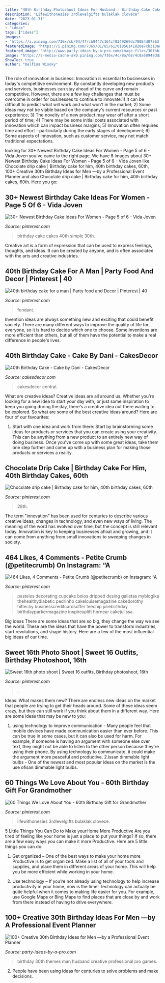 ```yaml
---
title: "40th Birthday Photoshoot Ideas For Husband - Birthday Cake Cakes 40th Simple 30th"
description: "Lifewithonesies 3rdlevelgifts bulaklak clovece"
date: "2023-01-31"
categories:
- "ideas"
tags: ["ideas"]
images:
- "https://i.pinimg.com/736x/cb/94/47/cb9447c164cf0349269dc78054d07563.jpg"
featuredImage: "https://i.pinimg.com/736x/01/85/61/01856141820e7cb313ad2b11fdd525b2.jpg"
featured_image: "http://www.party-ideas-by-a-pro.com/image-files/30thbirthdayideasformen.jpg"
image: "https://s-media-cache-ak0.pinimg.com/736x/4c/8a/68/4c8a68948dda4bd57fb311657c37a20f--birthday-cake-for-husband-th-birthday-cakes.jpg"
ShowToc: true
author: "Delfina Wisoky"
---
```



The role of innovation in business:
Innovation is essential to businesses in today's competitive environment. By constantly developing new products and services, businesses can stay ahead of the curve and remain competitive. However, there are a few key challenges that must be overcome in order for businesses to continue to innovate:1) It can be difficult to predict what will work and what won't in the market; 2) Some ideas may not be viable based on the company's current resources or past experience; 3) The novelty of a new product may wear off after a short period of time; 4) There may be some initial costs associated with innovation which can impact business margins; 5) Innovation often requires time and effort - particularly during the early stages of development; 6) Some aspects of innovation, such as customer service, may not match traditional expectations.

	

		
looking for 30+ Newest Birthday Cake Ideas For Women - Page 5 of 6 - Vida Joven you've came to the right page. We have 8 Images about 30+ Newest Birthday Cake Ideas For Women - Page 5 of 6 - Vida Joven like Chocolate drip cake | Birthday cake for him, 40th birthday cakes, 60th, 100+ Creative 30th Birthday Ideas for Men —by a Professional Event Planner and also Chocolate drip cake | Birthday cake for him, 40th birthday cakes, 60th. Here you go:
		
    
## 30+ Newest Birthday Cake Ideas For Women - Page 5 Of 6 - Vida Joven

<img loading=lazy src="https://i.pinimg.com/736x/01/85/61/01856141820e7cb313ad2b11fdd525b2.jpg" onerror="this.onerror=null;this.src='https://tse1.mm.bing.net/th?id=OIP.Rir4UyTCJDfUIPtWHh_DAQHaHa&amp;pid=15.1';" alt="30+ Newest Birthday Cake Ideas For Women - Page 5 of 6 - Vida Joven">

_Source: pinterest.com_

>birthday cake cakes 40th simple 30th. 

	

Creative art is a form of expression that can be used to express feelings, thoughts, and ideas. It can be created by anyone, and is often associated with the arts and creative industries.

    
## 40th Birthday Cake For A Man | Party Food And Decor | Pinterest | 40

<img loading=lazy src="https://s-media-cache-ak0.pinimg.com/736x/4c/8a/68/4c8a68948dda4bd57fb311657c37a20f--birthday-cake-for-husband-th-birthday-cakes.jpg" onerror="this.onerror=null;this.src='https://tse4.mm.bing.net/th?id=OIP.jA5J6duJ5stN9bWYCu2x6QDgEs&amp;pid=15.1';" alt="40th birthday cake for a man | Party food and Decor | Pinterest | 40">

_Source: pinterest.com_

>fondant. 

	

Invention ideas are always something new and exciting that could benefit society. There are many different ways to improve the quality of life for everyone, so it is hard to decide which one to choose. Some inventions are more efficient than others, but all of them have the potential to make a real difference in people's lives.

    
## 40th Birthday Cake - Cake By Dani - CakesDecor

<img loading=lazy src="https://pic.cakesdecor.com/m/jjiu2xoemsbrantq7iy3.jpg" onerror="this.onerror=null;this.src='https://tse1.mm.bing.net/th?id=OIP.JTEvQzsaqVCsZuHYVKuAyQHaLu&amp;pid=15.1';" alt="40th Birthday Cake - Cake by Dani - CakesDecor">

_Source: cakesdecor.com_

>cakesdecor central. 

	

What are creative ideas?
Creative ideas are all around us. Whether you're looking for a new idea to start your day with, or just some inspiration to keep you going during the day, there's a creative idea out there waiting to be explored. So what are some of the best creative ideas around? Here are four of our favourites: 
1. Start with one idea and work from there: Start by brainstorming some ideas for products or services that you can create using your creativity. This can be anything from a new product to an entirely new way of doing business. Once you've come up with some great ideas, take them one step further and come up with a business plan for making those products or services a reality. 


    
## Chocolate Drip Cake | Birthday Cake For Him, 40th Birthday Cakes, 60th

<img loading=lazy src="https://i.pinimg.com/736x/8b/49/6f/8b496f7c69727b259e07137cbf331179.jpg" onerror="this.onerror=null;this.src='https://tse4.mm.bing.net/th?id=OIP.df1t0DLZRPlplAjf2hgYCgHaJQ&amp;pid=15.1';" alt="Chocolate drip cake | Birthday cake for him, 40th birthday cakes, 60th">

_Source: pinterest.com_

>28th. 

	

The term "innovation" has been used for centuries to describe various creative ideas, changes in technology, and even new ways of living. The meaning of the word has evolved over time, but the concept is still relevant today. Innovation is key to keeping businesses afloat and growing, and it can come from anything from small innovations to sweeping changes in society.

    
## 464 Likes, 4 Comments - Petite Crumb (@petitecrumb) On Instagram: “A

<img loading=lazy src="https://i.pinimg.com/736x/cb/94/47/cb9447c164cf0349269dc78054d07563.jpg" onerror="this.onerror=null;this.src='https://tse4.mm.bing.net/th?id=OIP.cHymJR3Ps_irLXWeiU7GwwAAAA&amp;pid=15.1';" alt="464 Likes, 4 Comments - Petite Crumb (@petitecrumb) on Instagram: “A">

_Source: pinterest.com_

>pasteles decorating cupcake bolos dripped desing galletas myblogika thehealthydiabetic pedrinho cakelouisemagazine cakedorothy hittechy businesscreditcardsoffer teechip juliebirthday birthdayparkermagazine inspireuplift hornear cakejulissa. 

	

Big ideas
There are some ideas that are so big, they change the way we see the world. These are the ideas that have the power to transform industries, start revolutions, and shape history. Here are a few of the most influential big ideas of our time.

    
## Sweet 16th Photo Shoot | Sweet 16 Outfits, Birthday Photoshoot, 16th

<img loading=lazy src="https://i.pinimg.com/736x/2f/3a/9f/2f3a9f7fb1bdb9adc58e2b881c4a67d4.jpg" onerror="this.onerror=null;this.src='https://tse3.mm.bing.net/th?id=OIP.64xzXducawH5gFms4rhzIwHaKZ&amp;pid=15.1';" alt="Sweet 16th photo shoot | Sweet 16 outfits, Birthday photoshoot, 16th">

_Source: pinterest.com_

>. 

	

Ideas: What makes them new?
There are endless new ideas on the market that people are trying to get their heads around. Some of these ideas seem crazy, but they can still work if you think about them in a different way. Here are some ideas that may be new to you: 
1. using technology to improve communication - Many people feel that mobile devices have made communication easier than ever before. This can be true in some cases, but it can also be used for harm. For example, if someone is having an argument with someone else over text, they might not be able to listen to the other person because they're using their phone. By using technology to communicate, it could make the argument more peaceful and productive. 
2.issan dimmable light bulbs - One of the newest and most popular ideas on the market is the use ofisan dimmable light bulbs.

    
## 60 Things We Love About You - 60th Birthday Gift For Grandmother

<img loading=lazy src="https://i.pinimg.com/736x/c2/97/68/c297680fecce9a3f97a21eab232dfe46.jpg" onerror="this.onerror=null;this.src='https://tse4.mm.bing.net/th?id=OIP.hc7ShSaPQArix-ECGqwbpQHaJ3&amp;pid=15.1';" alt="60 Things We Love About You - 60th Birthday Gift for Grandmother">

_Source: pinterest.com_

>lifewithonesies 3rdlevelgifts bulaklak clovece. 

	

5 Little Things You Can Do to Make yourHome More Productive
Are you tired of feeling like your home is just a place to put your things? If so, there are a few easy ways you can make it more Productive. Here are 5 little things you can do:
1. Get organized – One of the best ways to make your home more Productive is to get organized. Make a list of all of your tools and supplies, and place them in different areas of your home. This will help you be more efficient while working in your home.

2. Use technology – If you’re not already using technology to help increase productivity in your home, now is the time! Technology can actually be quite helpful when it comes to making life easier for you. For example, use Google Maps or Bing Maps to find places that are close by and work from there instead of having to drive everywhere.


    
## 100+ Creative 30th Birthday Ideas For Men —by A Professional Event Planner

<img loading=lazy src="http://www.party-ideas-by-a-pro.com/image-files/30thbirthdayideasformen.jpg" onerror="this.onerror=null;this.src='https://tse2.mm.bing.net/th?id=OIP._1g_hZCmXaQT887NIFF55wHaHa&amp;pid=15.1';" alt="100+ Creative 30th Birthday Ideas for Men —by a Professional Event Planner">

_Source: party-ideas-by-a-pro.com_

>birthday 30th themes man husband creative professional pro games. 

	

2. People have been using ideas for centuries to solve problems and make decisions.

